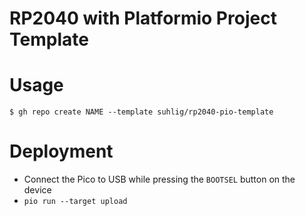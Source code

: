 # RP2040 with Platformio Project Template

# Usage

```command
$ gh repo create NAME --template suhlig/rp2040-pio-template
```

# Deployment

- Connect the Pico to USB while pressing the `BOOTSEL` button on the device
- `pio run --target upload`
